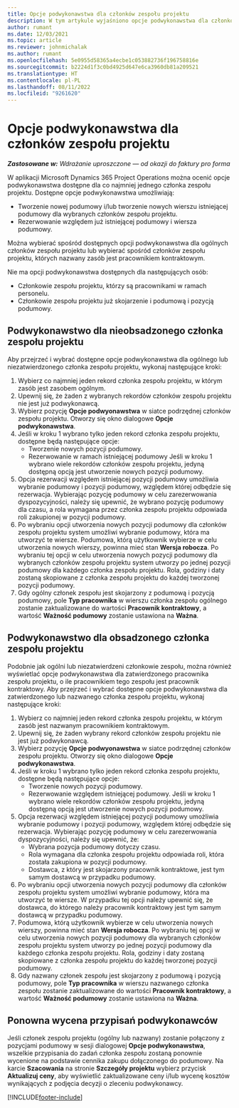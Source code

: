 ```yaml
---
title: Opcje podwykonawstwa dla członków zespołu projektu
description: W tym artykule wyjaśniono opcje podwykonawstwa dla członków zespołu projektu w aplikacji Microsoft Dynamics 365 Project Operations.
author: rumant
ms.date: 12/03/2021
ms.topic: article
ms.reviewer: johnmichalak
ms.author: rumant
ms.openlocfilehash: 5e0955d58365a4ecbe1c053882736f196758816e
ms.sourcegitcommit: b2224d1f3c0bd4925d647e6ca3960db81a209521
ms.translationtype: HT
ms.contentlocale: pl-PL
ms.lasthandoff: 08/11/2022
ms.locfileid: "9261620"
---
```

# <a name="subcontracting-options-for-project-team-members"></a>Opcje podwykonawstwa dla członków zespołu projektu

_**Zastosowane w:** Wdrażanie uproszczone — od okazji do faktury pro forma_

W aplikacji Microsoft Dynamics 365 Project Operations można ocenić opcje podwykonawstwa dostępne dla co najmniej jednego członka zespołu projektu. Dostępne opcje podwykonawstwa umożliwiają:

- Tworzenie nowej podumowy i/lub tworzenie nowych wierszu istniejącej podumowy dla wybranych członków zespołu projektu. 
- Rezerwowanie względem już istniejącej podumowy i wiersza podumowy. 

Można wybierać spośród dostępnych opcji podwykonawstwa dla ogólnych członków zespołu projektu lub wybierać spośród członków zespołu projektu, których nazwany zasób jest pracownikiem kontraktowym. 

Nie ma opcji podwykonawstwa dostępnych dla następujących osób:

- Członkowie zespołu projektu, którzy są pracownikami w ramach personelu. 
- Członkowie zespołu projektu już skojarzenie i podumową i pozycją podumowy. 

## <a name="subcontracting-an-unstaffed-project-team-member"></a>Podwykonawstwo dla nieobsadzonego członka zespołu projektu

Aby przejrzeć i wybrać dostępne opcje podwykonawstwa dla ogólnego lub niezatwierdzonego członka zespołu projektu, wykonaj następujące kroki:

1. Wybierz co najmniej jeden rekord członka zespołu projektu, w którym zasób jest zasobem ogólnym.
2. Upewnij się, że żaden z wybranych rekordów członków zespołu projektu nie jest już podwykonawcą. 
3. Wybierz pozycję **Opcje podwyonawstwa** w siatce podrzędnej członków zespołu projektu. Otworzy się okno dialogowe **Opcje podwykonawstwa**. 
4. Jeśli w kroku 1 wybrano tylko jeden rekord członka zespołu projektu, dostępne będą następujące opcje:
    - Tworzenie nowych pozycji podumowy. 
    - Rezerwowanie w ramach istniejącej podumowy Jeśli w kroku 1 wybrano wiele rekordów członków zespołu projektu, jedyną dostępną opcją jest utworzenie nowych pozycji podumowy.
5. Opcja rezerwacji względem istniejącej pozycji podumowy umożliwia wybranie podumowy i pozycji podumowy, względem której odbędzie się rezerwacja. Wybierając pozycję podumowy w celu zarezerwowania dyspozycyjności, należy się upewnić, że wybrano pozycję podumowy dla czasu, a rola wymagana przez członka zespołu projektu odpowiada roli zakupionej w pozycji podumowy.
6. Po wybraniu opcji utworzenia nowych pozycji podumowy dla członków zespołu projektu system umożliwi wybranie podumowy, która ma utworzyć te wiersze. Podumowa, którą użytkownik wybierze w celu utworzenia nowych wierszy, powinna mieć stan **Wersja robocza**. Po wybraniu tej opcji w celu utworzenia nowych pozycji podumowy dla wybranych członków zespołu projektu system utworzy po jednej pozycji podumowy dla każdego członka zespołu projektu. Rola, godziny i daty zostaną skopiowane z członka zespołu projektu do każdej tworzonej pozycji podumowy. 
7. Gdy ogólny członek zespołu jest skojarzony z podumową i pozycją podumowy, pole **Typ pracownika** w wierszu członka zespołu ogólnego zostanie zaktualizowane do wartości **Pracownik kontraktowy**, a wartość **Ważność podumowy** zostanie ustawiona na **Ważna**.

## <a name="subcontracting-a-staffed-project-team-member"></a>Podwykonawstwo dla obsadzonego członka zespołu projektu

Podobnie jak ogólni lub niezatwierdzeni członkowie zespołu, można również wyświetlać opcje podwykonawstwa dla zatwierdzonego pracownika zespołu projektu, o ile pracownikiem tego zespołu jest pracownik kontraktowy. Aby przejrzeć i wybrać dostępne opcje podwykonawstwa dla zatwierdzonego lub nazwanego członka zespołu projektu, wykonaj następujące kroki:

1. Wybierz co najmniej jeden rekord członka zespołu projektu, w którym zasób jest nazwanym pracownikiem kontraktowym.
2. Upewnij się, że żaden wybrany rekord członków zespołu projektu nie jest już podwykonawcą. 
3. Wybierz pozycję **Opcje podwyonawstwa** w siatce podrzędnej członków zespołu projektu. Otworzy się okno dialogowe **Opcje podwykonawstwa**. 
4. Jeśli w kroku 1 wybrano tylko jeden rekord członka zespołu projektu, dostępne będą następujące opcje:
      - Tworzenie nowych pozycji podumowy.
      - Rezerwowanie względem istniejącej podumowy.
  Jeśli w kroku 1 wybrano wiele rekordów członków zespołu projektu, jedyną dostępną opcją jest utworzenie nowych pozycji podumowy.
5. Opcja rezerwacji względem istniejącej pozycji podumowy umożliwia wybranie podumowy i pozycji podumowy, względem której odbędzie się rezerwacja. Wybierając pozycję podumowy w celu zarezerwowania dyspozycyjności, należy się upewnić, że:
      - Wybrana pozycja podumowy dotyczy czasu. 
      - Rola wymagana dla członka zespołu projektu odpowiada roli, która została zakupiona w pozycji podumowy. 
      - Dostawca, z który jest skojarzony pracownik kontraktowe, jest tym samym dostawcą w przypadku podumowy.
6. Po wybraniu opcji utworzenia nowych pozycji podumowy dla członków zespołu projektu system umożliwi wybranie podumowy, która ma utworzyć te wiersze. W przypadku tej opcji należy upewnić się, że dostawca, do którego należy pracownik kontraktowy jest tym samym dostawcą w przypadku podumowy. 
7. Podumowa, którą użytkownik wybierze w celu utworzenia nowych wierszy, powinna mieć stan **Wersja robocza**. Po wybraniu tej opcji w celu utworzenia nowych pozycji podumowy dla wybranych członków zespołu projektu system utworzy po jednej pozycji podumowy dla każdego członka zespołu projektu. Rola, godziny i daty zostaną skopiowane z członka zespołu projektu do każdej tworzonej pozycji podumowy.  
8. Gdy nazwany członek zespołu jest skojarzony z podumową i pozycją podumowy, pole **Typ pracownika** w wierszu nazwanego członka zespołu zostanie zaktualizowane do wartości **Pracownik kontraktowy**, a wartość **Ważność podumowy** zostanie ustawiona na **Ważna**.

## <a name="re-costing-subcontractor-assignments"></a>Ponowna wycena przypisań podwykonawców

Jeśli członek zespołu projektu (ogólny lub nazwany) zostanie połączony z pozycjami podumowy w sesji dialogowej **Opcje podwykonawstwa**, wszelkie przypisania do zadań członka zespołu zostaną ponownie wycenione na podstawie cennika zakupu dołączonego do podumowy. Na karcie **Szacowania** na stronie **Szczegóły projektu** wybierz przycisk **Aktualizuj ceny**, aby wyświetlić zaktualizowane ceny i/lub wycenę kosztów wynikających z podjęcia decyzji o zleceniu podwykonawcy.

[!INCLUDE[footer-include](../../includes/footer-banner.md)]
